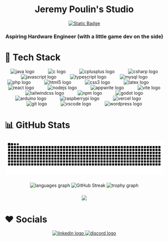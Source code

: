 <div align="center">
  <h1 align="center">Jeremy Poulin's Studio</h1>
  <a href="https://www.jeremypoulin.com"><img alt="Static Badge" src="https://img.shields.io/badge/jeremypoulin.com-website-yellow?style=for-the-badge&labelColor=black&color=yellow&link=https%3A%2F%2Fwww.jeremypoulin.com"></a>
  
</div>

<div align="center">
<h3>Aspiring Hardware Engineer (with a little game dev on the side)</h3>
</div>

###
<h1>🔌 Tech Stack</h1>

<div align="center">
  <img src="https://cdn.jsdelivr.net/gh/devicons/devicon/icons/java/java-original.svg" height="40" alt="java logo"  />
  <img width="35" />
  <img src="https://cdn.jsdelivr.net/gh/devicons/devicon/icons/c/c-original.svg" height="40" alt="c logo"  />
  <img width="35" />
  <img src="https://cdn.jsdelivr.net/gh/devicons/devicon/icons/cplusplus/cplusplus-original.svg" height="40" alt="cplusplus logo"  />
  <img width="35" />
  <img src="https://cdn.jsdelivr.net/gh/devicons/devicon/icons/csharp/csharp-original.svg" height="40" alt="csharp logo"  />
  <img width="35" />
  <img src="https://cdn.jsdelivr.net/gh/devicons/devicon/icons/javascript/javascript-plain.svg" height="40" alt="javascript logo"  />
  <img width="35" />
  <img src="https://cdn.jsdelivr.net/gh/devicons/devicon/icons/typescript/typescript-original.svg" height="40" alt="typescript logo"  />
  <img width="35" />
  <img src="https://cdn.jsdelivr.net/gh/devicons/devicon/icons/mysql/mysql-original.svg" height="40" alt="mysql logo"  />
  <img width="35" />
  <img src="https://cdn.jsdelivr.net/gh/devicons/devicon/icons/php/php-original.svg" height="40" alt="php logo"  />
  <img width="35" />
  <img src="https://cdn.jsdelivr.net/gh/devicons/devicon/icons/html5/html5-original.svg" height="40" alt="html5 logo"  />
  <img width="35" />
  <img src="https://cdn.jsdelivr.net/gh/devicons/devicon/icons/css3/css3-original.svg" height="40" alt="css3 logo"  />
  <img width="35" />
  <img src="https://cdn.simpleicons.org/latex/008080" height="40" alt="latex logo"  />
  <img width="35" />
  <img src="https://cdn.jsdelivr.net/gh/devicons/devicon/icons/react/react-original-wordmark.svg" height="40" alt="react logo"  />
  <img width="35" />
  <img src="https://cdn.simpleicons.org/nodedotjs/339933" height="40" alt="nodejs logo"  />
  <img width="35" />
  <img src="https://cdn.jsdelivr.net/gh/devicons/devicon/icons/appwrite/appwrite-original.svg" height="40" alt="appwrite logo"  />
  <img width="35" />
  <img src="https://cdn.simpleicons.org/vite/646CFF" height="40" alt="vite logo"  />
  <img width="35" />
  <img src="https://cdn.simpleicons.org/tailwindcss/06B6D4" height="40" alt="tailwindcss logo"  />
  <img width="35" />
  <img src="https://cdn.jsdelivr.net/gh/devicons/devicon/icons/npm/npm-original-wordmark.svg" height="40" alt="npm logo"  />
  <img width="35" />
  <img src="https://cdn.jsdelivr.net/gh/devicons/devicon/icons/godot/godot-original.svg" height="40" alt="godot logo"  />
  <img width="35" />
  <img src="https://cdn.jsdelivr.net/gh/devicons/devicon/icons/arduino/arduino-original-wordmark.svg" height="40" alt="arduino logo"  />
  <img width="35" />
  <img src="https://cdn.jsdelivr.net/gh/devicons/devicon/icons/raspberrypi/raspberrypi-original.svg" height="40" alt="raspberrypi logo"  />
  <img width="35" />
  <img src="https://skillicons.dev/icons?i=vercel" height="40" alt="vercel logo"  />
  <img width="35" />
  <img src="https://cdn.simpleicons.org/git/F05032" height="40" alt="git logo"  />
  <img width="35" />
  <img src="https://cdn.jsdelivr.net/gh/devicons/devicon/icons/vscode/vscode-original.svg" height="40" alt="vscode logo"  />
  <img width="35" />
  <img src="https://cdn.simpleicons.org/wordpress/21759B" height="40" alt="wordpress logo"  />
</div>

###
<h1>📊 GitHub Stats</h1>

![GitHub Snake Animation](https://raw.githubusercontent.com/jeremypoulin/jeremypoulin/output/github-contribution-grid-snake-dark.svg)

###

<div align="center">
  <img src="https://github-readme-stats.vercel.app/api/top-langs?username=jeremypoulin&locale=en&hide_title=true&layout=compact&card_width=320&langs_count=6&theme=great-gatsby&hide_border=true&order=2" height="150" alt="languages graph"  />
  <img src="https://streak-stats.demolab.com?user=jeremypoulin&theme=great-gatsby&hide_border=true" height="150" alt="GitHub Streak"  />
  <img src="https://github-profile-trophy.vercel.app?username=jeremypoulin&theme=onedark&column=3&row=1&margin-w=8&margin-h=1&no-bg=true&no-frame=true&order=4" height="150" alt="trophy graph"  /></br>
<!--   <img src="https://github-contributor-stats.vercel.app/api?username=jeremypoulin&limit=3&theme=great-gatsby&hide_border=true&order_by=contributions&combine_all_yearly_contributions=true)" height="150" alt="GitHub Contr"  /> -->
</div>

###

<div align="center">
  <img src="https://profile-counter.glitch.me/jeremypoulin/count.svg?"  />
</div>

###

<h1>❤️ Socials</h1>

<div align="center">
  <a href="https://www.linkedin.com/in/jeremy-poulin-725938278" target="_blank">
    <img src="https://raw.githubusercontent.com/maurodesouza/profile-readme-generator/master/src/assets/icons/social/linkedin/default.svg" width="52" height="40" alt="linkedin logo"  />
  </a>
  <a href="https://discordapp.com/users/je_po" target="_blank">
    <img src="https://raw.githubusercontent.com/maurodesouza/profile-readme-generator/master/src/assets/icons/social/discord/default.svg" width="52" height="40" alt="discord logo"  />
  </a>
</div>

###
